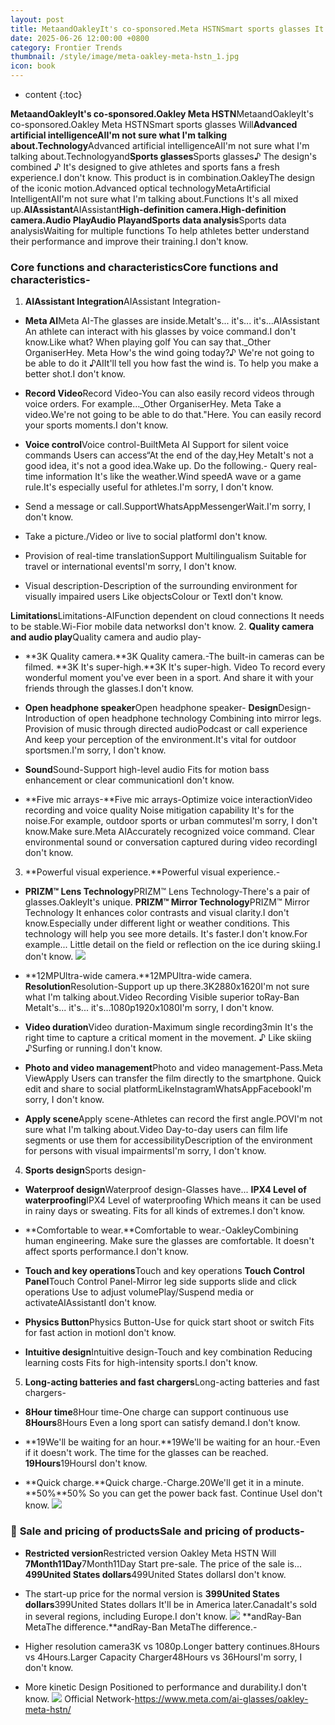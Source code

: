 ```yaml
---
layout: post
title: MetaandOakleyIt's co-sponsored.Meta HSTNSmart sports glasses It's stronger than that. Fits for all kinds of extremes.
date: 2025-06-26 12:00:00 +0800
category: Frontier Trends
thumbnail: /style/image/meta-oakley-meta-hstn_1.jpg
icon: book
---
```

* content
{:toc}

**MetaandOakleyIt's co-sponsored.Oakley Meta HSTN**MetaandOakleyIt's co-sponsored.Oakley Meta HSTNSmart sports glasses Will**Advanced artificial intelligenceAII'm not sure what I'm talking about.Technology**Advanced artificial intelligenceAII'm not sure what I'm talking about.Technologyand**Sports glasses**Sports glasses♪ The design's combined ♪ It's designed to give athletes and sports fans a fresh experience.I don't know.
This product is in combination.OakleyThe design of the iconic motion.Advanced optical technologyMetaArtificial IntelligentAII'm not sure what I'm talking about.Functions It's all mixed up.**AIAssistant**AIAssistant**High-definition camera.**High-definition camera.**Audio Play**Audio Playand**Sports data analysis**Sports data analysisWaiting for multiple functions To help athletes better understand their performance and improve their training.I don't know.

### **Core functions and characteristics**Core functions and characteristics-
1. **AIAssistant Integration**AIAssistant Integration-

- **Meta AI**Meta AI-The glasses are inside.MetaIt's... it's... it's...AIAssistant An athlete can interact with his glasses by voice command.I don't know.Like what? When playing golf You can say that._Other OrganiserHey. Meta How's the wind going today?♪ We're not going to be able to do it ♪AIIt'll tell you how fast the wind is. To help you make a better shot.I don't know.

- **Record Video**Record Video-You can also easily record videos through voice orders. For example..._Other OrganiserHey. Meta Take a video.We're not going to be able to do that."Here. You can easily record your sports moments.I don't know.

- **Voice control**Voice control-BuiltMeta AI Support for silent voice commands Users can access“At the end of the day,Hey MetaIt's not a good idea, it's not a good idea.Wake up. Do the following.-
Query real-time information It's like the weather.Wind speedA wave or a game rule.It's especially useful for athletes.I'm sorry, I don't know.

- Send a message or call.SupportWhatsAppMessengerWait.I'm sorry, I don't know.

- Take a picture./Video or live to social platformI don't know.

- Provision of real-time translationSupport Multilingualism Suitable for travel or international eventsI'm sorry, I don't know.

- Visual description-Description of the surrounding environment for visually impaired users Like objectsColour or TextI don't know.

**Limitations**Limitations-AIFunction dependent on cloud connections It needs to be stable.Wi-Fior mobile data networksI don't know.
2. **Quality camera and audio play**Quality camera and audio play-

- **3K Quality camera.**3K Quality camera.-The built-in cameras can be filmed. **3K It's super-high.**3K It's super-high. Video To record every wonderful moment you've ever been in a sport. And share it with your friends through the glasses.I don't know.

- **Open headphone speaker**Open headphone speaker-
**Design**Design-Introduction of open headphone technology Combining into mirror legs. Provision of music through directed audioPodcast or call experience And keep your perception of the environment.It's vital for outdoor sportsmen.I'm sorry, I don't know.

- **Sound**Sound-Support high-level audio Fits for motion bass enhancement or clear communicationI don't know.

- **Five mic arrays-**Five mic arrays-Optimize voice interactionVideo recording and voice quality Noise mitigation capability It's for the noise.For example, outdoor sports or urban commutesI'm sorry, I don't know.Make sure.Meta AIAccurately recognized voice command. Clear environmental sound or conversation captured during video recordingI don't know.

3. **Powerful visual experience.**Powerful visual experience.-

- **PRIZM™ Lens Technology**PRIZM™ Lens Technology-There's a pair of glasses.OakleyIt's unique. **PRIZM™ Mirror Technology**PRIZM™ Mirror Technology It enhances color contrasts and visual clarity.I don't know.Especially under different light or weather conditions. This technology will help you see more details. It's faster.I don't know.For example... Little detail on the field or reflection on the ice during skiing.I don't know.
![](https://assets-v2.circle.so/kh9r8ueqbloocw6gyqcxaij32nw9)
- **12MPUltra-wide camera.**12MPUltra-wide camera.
**Resolution**Resolution-Support up up there.3K2880x1620I'm not sure what I'm talking about.Video Recording Visible superior toRay-Ban MetaIt's... it's... it's...1080p1920x1080I'm sorry, I don't know.

- **Video duration**Video duration-Maximum single recording3min It's the right time to capture a critical moment in the movement. ♪ Like skiing ♪Surfing or running.I don't know.

- **Photo and video management**Photo and video management-Pass.Meta ViewApply Users can transfer the film directly to the smartphone. Quick edit and share to social platformLikeInstagramWhatsAppFacebookI'm sorry, I don't know.

- **Apply scene**Apply scene-Athletes can record the first angle.POVI'm not sure what I'm talking about.Video Day-to-day users can film life segments or use them for accessibilityDescription of the environment for persons with visual impairmentsI'm sorry, I don't know.

4. **Sports design**Sports design-

- **Waterproof design**Waterproof design-Glasses have... **IPX4 Level of waterproofing**IPX4 Level of waterproofing Which means it can be used in rainy days or sweating. Fits for all kinds of extremes.I don't know.

- **Comfortable to wear.**Comfortable to wear.-OakleyCombining human engineering. Make sure the glasses are comfortable. It doesn't affect sports performance.I don't know.

- **Touch and key operations**Touch and key operations
**Touch Control Panel**Touch Control Panel-Mirror leg side supports slide and click operations Use to adjust volumePlay/Suspend media or activateAIAssistantI don't know.

- **Physics Button**Physics Button-Use for quick start shoot or switch Fits for fast action in motionI don't know.

- **Intuitive design**Intuitive design-Touch and key combination Reducing learning costs Fits for high-intensity sports.I don't know.

5. **Long-acting batteries and fast chargers**Long-acting batteries and fast chargers-

- **8Hour time**8Hour time-One charge can support continuous use **8Hours**8Hours Even a long sport can satisfy demand.I don't know.

- **19We'll be waiting for an hour.**19We'll be waiting for an hour.-Even if it doesn't work. The time for the glasses can be reached. **19Hours**19HoursI don't know.

- **Quick charge.**Quick charge.-Charge.20We'll get it in a minute. **50%**50% So you can get the power back fast. Continue UseI don't know.
![](https://assets-v2.circle.so/cbth9m9igksjexm52zp68555ml98)

### 🛒 **Sale and pricing of products**Sale and pricing of products-

- **Restricted version**Restricted version Oakley Meta HSTN Will **7Month11Day**7Month11Day Start pre-sale. The price of the sale is... **499United States dollars**499United States dollarsI don't know.

- The start-up price for the normal version is **399United States dollars**399United States dollars It'll be in America later.CanadaIt's sold in several regions, including Europe.I don't know.
![](https://assets-v2.circle.so/284jjjzhzwpssrifjbe4qvov2z1h)
**andRay-Ban MetaThe difference.**andRay-Ban MetaThe difference.-

- Higher resolution camera3K vs 1080p.Longer battery continues.8Hours vs 4Hours.Larger Capacity Charger48Hours vs 36HoursI'm sorry, I don't know.

- More kinetic Design Positioned to performance and durability.I don't know.
![](https://assets-v2.circle.so/r0needq8cxji3bgenfp9aq8zq2m4)
Official Network-https://www.meta.com/ai-glasses/oakley-meta-hstn/
